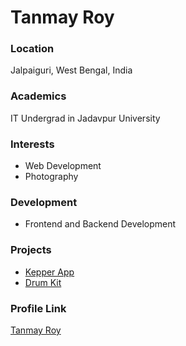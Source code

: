 # Tanmay Roy

### Location

Jalpaiguri, West Bengal, India

### Academics

IT Undergrad in Jadavpur University

### Interests

- Web Development
- Photography

### Development

- Frontend and Backend Development

### Projects

- [Kepper App](https://github.com/roytanmay/Keeper)
- [Drum Kit](https://github.com/roytanmay/DK)

### Profile Link

[Tanmay Roy](https://github.com/roytanmay)